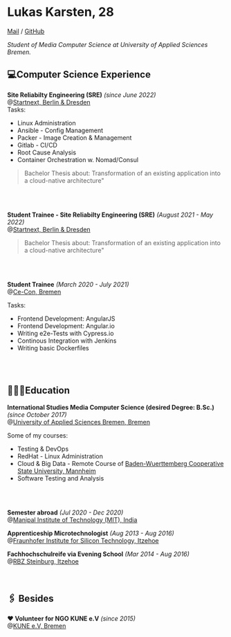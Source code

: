 
# Lukas Karsten, 28
[Mail](mailto:lukas_cv@posteo.de) / [GitHub](https://github.com/LuKar-s)

_Student of Media Computer Science at University of Applied Sciences Bremen._

## 💻Computer Science Experience

**Site Reliabilty Engineering (SRE)** _(since June 2022)_ <br>@[Startnext, Berlin & Dresden](https://www.startnext.com/) <br>
Tasks:
 - Linux Administration
 - Ansible - Config Management
 - Packer - Image Creation & Management 
 - Gitlab - CI/CD
 - Root Cause Analysis
 - Container Orchestration w. Nomad/Consul

> Bachelor Thesis about: Transformation of an existing application into a cloud-native architecture"
<br>
<br>

**Student Trainee - Site Reliabilty Engineering (SRE)** _(August 2021 - May 2022)_ <br>@[Startnext, Berlin & Dresden](https://www.startnext.com/) <br>

> Bachelor Thesis about: Transformation of an existing application into a cloud-native architecture"
<br>
<br>

**Student Trainee** _(March 2020 - July 2021)_ <br> @[Ce-Con, Bremen](https://www.ce-con.de/) <br>

Tasks:
 - Frontend Development: AngularJS
 - Frontend Development: Angular.io
 - Writing e2e-Tests with Cypress.io
 - Continous Integration with Jenkins
 - Writing basic Dockerfiles
<br>
<br>

## 👨🏻‍🎓Education

**International Studies Media Computer Science (desired Degree: B.Sc.)** <br>_(since October 2017)_ <br> @[University of Applied Sciences Bremen, Bremen](https://www.hs-bremen.de/internet/en/index.html) <br>

Some of my courses:
  - Testing & DevOps
  - RedHat - Linux Administration
  - Cloud & Big Data - Remote Course of [Baden-Wuerttemberg Cooperative State University, Mannheim](https://www.dhbw.de/english/home)
  - Software Testing and Analysis
<br>
<br>

**Semester abroad** _(Jul 2020 - Dec 2020)_ <br> @[Manipal Institute of Technology (MIT), India](https://manipal.edu/mit.html)

**Apprenticeship Microtechnologist** _(Aug 2013 - Aug 2016)_ <br> @[Fraunhofer Institute for Silicon Technology, Itzehoe](https://www.isit.fraunhofer.de/en.html) <br>

**Fachhochschulreife via Evening School** _(Mar 2014 - Aug 2016)_  <br> @[RBZ Steinburg, Itzehoe](https://www.rbz-steinburg.de/) <br>
<br>
<br>

## 🖇 Besides
**❤️ Volunteer for NGO KUNE e.V** _(since 2015)_ <br> @[KUNE e.V, Bremen](https://kune-ev.eu/) <br>
